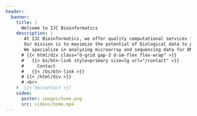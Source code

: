 ```yaml
---
header:
  banner:
    title: |
      Welcome to IJC Bioinformatics
    description: |
       At IJC Bioinformatics, we offer quality computational services for biomedical research. Our [services]({{< ref "/services" >}}) include bioinformatic analysis, tailored software development, data management solutions, and the creation of customized data visualizations.
       Our mission is to maximize the potential of biological data to provide insights that drive innovation and discovery in biomedicine. <br>
       We specialize in analyzing microarray and sequencing data for DNA- and RNA-based Omics technologies using cutting-edge pipelines. We take a holistic approach to analysis with our clients, guiding them from identifying key research questions and designing workflows to implementing them and interpreting the results. Our team consists of experienced researchers who understand your data and work closely with other core facilities from our institute, such as the <a target="_blank" href="https://www.carrerasresearch.org/en/units/genomics">IJC Genomics Unit</a>  and the <a target="_blank" href="https://www.carrerasresearch.org/en/units/single-cell">IJC Single-Cell Unit</a>.
      # {{< html/div class="d-grid gap-3 d-sm-flex flex-wrap" >}}
      #   {{< bs/btn-link style=primary size=lg url="/contact" >}}
      #     Contact
      #   {{< /bs/btn-link >}}        
      # {{< /html/div >}}
      # <br>
    #  {{< hb/contact >}}
    video:
      poster: images/home.png
      src: videos/home.mp4
---
```

